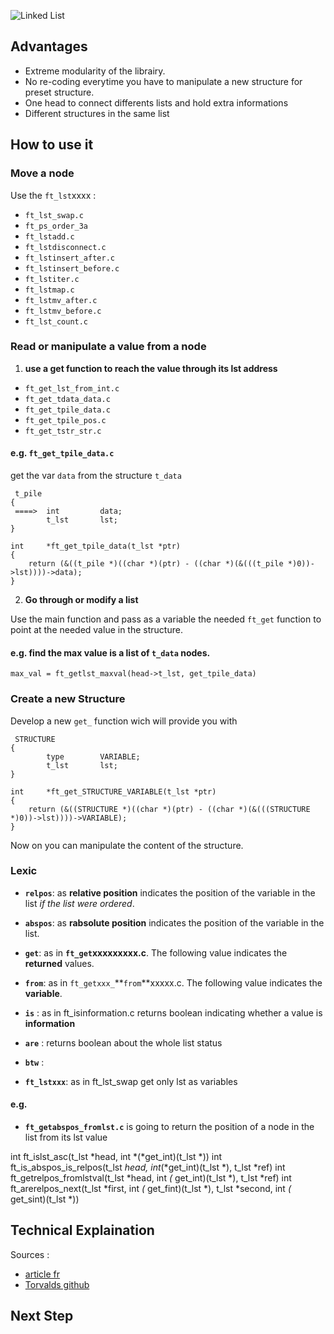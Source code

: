 ![Linked List](http://a.michelizza.free.fr/uploads/TutoOS/list_linux.png)

## Advantages

* Extreme modularity of the librairy.
* No re-coding everytime you have to manipulate a new structure for preset structure.
* One head to connect differents lists and hold extra informations
* Different structures in the same list

## How to use it

### **Move a node**

Use the `ft_lst`xxxx : 
* `ft_lst_swap.c`
* `ft_ps_order_3a` 
* `ft_lstadd.c` 
* `ft_lstdisconnect.c` 
* `ft_lstinsert_after.c` 
* `ft_lstinsert_before.c` 
* `ft_lstiter.c` 
* `ft_lstmap.c` 
* `ft_lstmv_after.c` 
* `ft_lstmv_before.c` 
* `ft_lst_count.c`

### **Read or manipulate a value from a node**
1. **use a get function to reach the value through its lst address** 
* `ft_get_lst_from_int.c`
* `ft_get_tdata_data.c` 
* `ft_get_tpile_data.c`
* `ft_get_tpile_pos.c`
* `ft_get_tstr_str.c`

#### e.g. `ft_get_tpile_data.c`
get the var `data` from the structure `t_data`

```
 t_pile
{
 ====>	int         data;
		t_lst		lst;
}
```

```
int		*ft_get_tpile_data(t_lst *ptr)
{
	return (&((t_pile *)((char *)(ptr) - ((char *)(&(((t_pile *)0))->lst))))->data);
}
```


2. **Go through or modify a list**

Use the main function and pass as a variable the needed `ft_get` function to point at the needed value in the structure.
#### e.g. find the max value is a list of `t_data` nodes.

```
max_val = ft_getlst_maxval(head->t_lst, get_tpile_data)

```

### Create a new Structure

Develop a new `get_` function wich will provide you with 

```
 STRUCTURE
{
		type        VARIABLE;
		t_lst		lst;
}
```

```
int		*ft_get_STRUCTURE_VARIABLE(t_lst *ptr)
{
	return (&((STRUCTURE *)((char *)(ptr) - ((char *)(&(((STRUCTURE *)0))->lst))))->VARIABLE);
}
```
Now on you can manipulate the content of the structure.


### Lexic

* __`relpos`__: as **relative position** indicates the position of the variable in the list *if the list were ordered*.
* __`abspos`__: as  **rabsolute position** indicates the position of the variable in the list.

* __`get`__: as in __`ft_get`xxxxxxxxx.c__. The following value indicates the **returned** values.  
* __`from`__: as in `ft_getxxx_`**`from`**xxxxx.c. The following value indicates the **variable**.
  
* __`is`__ : as in ft_isinformation.c returns boolean indicating whether a value is **information**
* __`are`__ : returns boolean about the whole list status
* __`btw`__ :
* __`ft_lstxxx`__: as in ft_lst_swap get only lst as variables

#### e.g.
  * __`ft_getabspos_fromlst.c`__  is going to return the position of a node in the list from its lst value



int		ft_islst_asc(t_lst *head, int *(*get_int)(t_lst *))
int     ft_is_abspos_is_relpos(t_lst *head, int*(*get_int)(t_lst *), t_lst *ref)
int	ft_getrelpos_fromlstval(t_lst *head, int *(* get_int)(t_lst *), t_lst *ref)
int     ft_arerelpos_next(t_lst *first, int *(* get_fint)(t_lst *),
                          t_lst *second, int *(* get_sint)(t_lst *))



## Technical Explaination

Sources :
- [article fr](http://a.michelizza.free.fr/pmwiki.php?n=TutoOS.Linkedlist)
- [Torvalds github](https://github.com/torvalds/linux/blob/master/include/linux/list.h)

## Next Step
